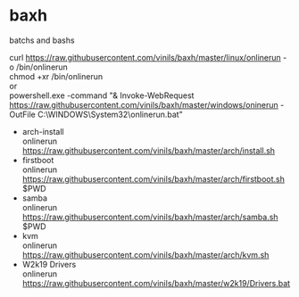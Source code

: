 # baxh
batchs and bashs

curl https://raw.githubusercontent.com/vinils/baxh/master/linux/onlinerun -o /bin/onlinerun<br>
chmod +xr /bin/onlinerun<br>
or<br>
powershell.exe -command "& Invoke-WebRequest https://raw.githubusercontent.com/vinils/baxh/master/windows/oninerun -OutFile C:\WINDOWS\System32\onlinerun.bat"<br>

- arch-install<br>
onlinerun https://raw.githubusercontent.com/vinils/baxh/master/arch/install.sh
- firstboot<br>
onlinerun https://raw.githubusercontent.com/vinils/baxh/master/arch/firstboot.sh $PWD
- samba<br>
onlinerun https://raw.githubusercontent.com/vinils/baxh/master/arch/samba.sh $PWD
- kvm<br>
onlinerun https://raw.githubusercontent.com/vinils/baxh/master/arch/kvm.sh
- W2k19 Drivers<br>
onlinerun https://raw.githubusercontent.com/vinils/baxh/master/w2k19/Drivers.bat
